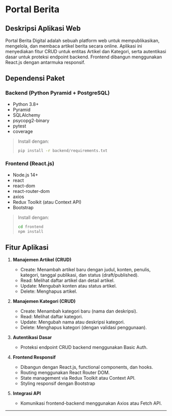 # Portal Berita 

## Deskripsi Aplikasi Web

Portal Berita Digital adalah sebuah platform web untuk mempublikasikan, mengelola, dan membaca artikel berita secara online. Aplikasi ini menyediakan fitur CRUD untuk entitas Artikel dan Kategori, serta autentikasi dasar untuk proteksi endpoint backend. Frontend dibangun menggunakan React.js dengan antarmuka responsif.

## Dependensi Paket

### Backend (Python Pyramid + PostgreSQL)

* Python 3.8+
* Pyramid
* SQLAlchemy
* psycopg2-binary
* pytest
* coverage

> Install dengan:
>
> ```bash
> pip install -r backend/requirements.txt
> ```

### Frontend (React.js)

* Node.js 14+
* react
* react-dom
* react-router-dom
* axios
* Redux Toolkit (atau Context API)
* Bootstrap

> Install dengan:
>
> ```bash
> cd frontend
> npm install
> ```

## Fitur Aplikasi

1. **Manajemen Artikel (CRUD)**

   * Create: Menambah artikel baru dengan judul, konten, penulis, kategori, tanggal publikasi, dan status (draft/published).
   * Read: Melihat daftar artikel dan detail artikel.
   * Update: Mengubah konten atau status artikel.
   * Delete: Menghapus artikel.

2. **Manajemen Kategori (CRUD)**

   * Create: Menambah kategori baru (nama dan deskripsi).
   * Read: Melihat daftar kategori.
   * Update: Mengubah nama atau deskripsi kategori.
   * Delete: Menghapus kategori (dengan validasi penggunaan).

3. **Autentikasi Dasar**

   * Proteksi endpoint CRUD backend menggunakan Basic Auth.

4. **Frontend Responsif**

   * Dibangun dengan React.js, functional components, dan hooks.
   * Routing menggunakan React Router DOM.
   * State management via Redux Toolkit atau Context API.
   * Styling responsif dengan Bootstrap

5. **Integrasi API**

   * Komunikasi frontend-backend menggunakan Axios atau Fetch API.

---

